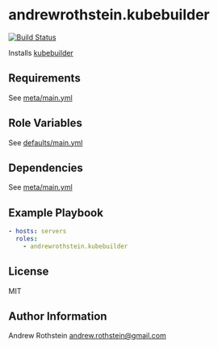andrewrothstein.kubebuilder
=========
[![Build Status](https://travis-ci.org/andrewrothstein/ansible-kubebuilder.svg?branch=master)](https://travis-ci.org/andrewrothstein/ansible-kubebuilder)

Installs [kubebuilder](https://book.kubebuilder.io/)

Requirements
------------

See [meta/main.yml](meta/main.yml)

Role Variables
--------------

See [defaults/main.yml](defaults/main.yml)

Dependencies
------------

See [meta/main.yml](meta/main.yml)

Example Playbook
----------------

```yml
- hosts: servers
  roles:
    - andrewrothstein.kubebuilder
```

License
-------

MIT

Author Information
------------------

Andrew Rothstein <andrew.rothstein@gmail.com>
